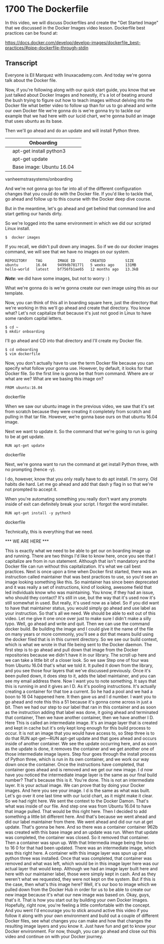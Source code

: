 # 1700 The Dockerfile

In this video, we will discuss Dockerfiles and create the "Get Started Image" that we discussed in the Docker Images video lesson. Dockerfile best practices can be found at:

https://docs.docker.com/develop/develop-images/dockerfile_best-practices/#pipe-dockerfile-through-stdin

## Transcript

Everyone is Ell Marquez with linuxacademy.com. And today we're gonna talk about the Docker file. 

Now, if you're following along with our quick start guide, you know that we just talked about Docker Images and honestly, it's a lot of beating around the bush trying to figure out how to teach images without delving into the Docker file what better video to follow up than for us to go ahead and write our own Docker file we're gonna do is we're gonna try to tackle our example that we had here with our lucid chart, we're gonna build an image that uses ubuntu as its base. 

Then we'll go ahead and do an update and will install Python three. 

| | Onboarding | |
| -- | -- | -- |
| | apt-get install python3 | |
| | apt-get update | |
| | Base image: Ubuntu 16.04 | |

vanheemstrasystems/onboarding

And we're not gonna go too far into all of the different configuration changes that you could do with the Docker file. If you'd like to tackle that, go ahead and follow up to this course with the Docker deep dive course. 

But in the meantime, let's go ahead and get behind that command line and start getting our hands dirty. 

So we're logged into the same environment in which we did our scripted Linux install. 

```
$  docker images
```

If you recall, we didn't pull down any images. So if we do our docker images command, we will see that we have no images on our system. 

```
REPOSITORY    TAG       IMAGE ID       CREATED         SIZE
ubuntu        16.04     9499db781771   5 weeks ago     131MB
hello-world   latest    bf756fb1ae65   12 months ago   13.3kB
```
***Note***: we did have some images, but not to worry : )

What we're gonna do is we're gonna create our own image using this as our template. 

Now, you can think of this all in boarding square here, just the directory that we're working in this we'll go ahead and create that directory. You know what? Let's not capitalize that because it's just not good in Linux to have some random capital letters. 

```
$ cd ~
$ mkdir onboarding
```

I'll go ahead and CD into that directory and I'll create my Docker file. 

```
$ cd onboarding
$ vim dockerfile
```

Now, you don't actually have to use the term Docker file because you can specify what follow your gonna use. However, by default, it looks for that Docker file. So the first line is gonna be that from command. Where are or what are we? What are we basing this image on? 

```
FROM ubuntu:16.04
```
dockerfile

When we saw our ubuntu image in the previous video, we saw that it's set from scratch because they were creating it completely from scratch and pulling in that tar file. However, we're gonna base ours on that ubuntu 16.04 image. 

Next we want to update it. So the command that we're going to run is going to be at get update. 

```
RUN apt-get update
```
dockerfile

Next, we're gonna want to run the command at get install Python three, with no prompting (hence -y). 

I do, however, know that you only really have to do apt install. I'm sorry. Old habits die hard. Let me go ahead and add that dash y flag in so that we're not prompted to accept it. 

When you're automating something you really don't want any prompts inside of exit can definitely break your script. I forgot the word installer. 

```
RUN apt-get install -y python3
```
dockerfile

Technically, this is everything that we need. 

*** WE ARE HERE ***

This is exactly what we need to be able to get our on boarding image up and running. There are two things I'd like to know here, once you see that I capitalize are from in run statement. Although that isn't mandatory and the Docker file can run without this capitalization. It's what we call best practices. Next is once upon a time when Docker first started, there was an instruction called maintainer that was best practices to use, so you'd see an image looking something like this. So maintainer has since been deprecated and it was really a set of instructions, kind of looking, awesome field that led individuals know who was maintaining. You know, if they had an issue, who should they contact? It's still in use, but the way that it's used now it's still somewhat in used. But really, it's used now as a label. So if you did want to have that maintainer status, you would simply go ahead and use label as your instruction. So that's all we need. We should be able to exit out of this video. Let me give it one once over just to make sure I didn't make a silly typo. Well, go ahead and write and quit. Then we can use the command docker build. Be building the image and I could give it the name of the file on many years or more commonly, you'll see a dot that means build using the docker filed that is in this current directory. So we see our build context, which is what we wrote in that file being sent to the Docker daemon. The first step is to go ahead and pull down that image from the Docker repositories because we didn't have it in our library. The scroll up here and we can take a little bit of a closer look. So we saw Step one of four was from Ubuntu 16.04 that's what we told it. It pulled it down from the library, and you see those four layers that we've discussed previously. Once it's been pulled down, it does step to it, adds the label maintainer, and you can see my email address there. Now I want you to note something. It says that this is running in and it gives an I D. As it's pooling instructions. It's actually creating a container for that toe a current. So he had a pool and we had a boon to 16 04 happened here. It then gave us and I d number. I want you to go ahead and note this this a 51 because it's gonna come across in just a bit. Then we had our step to our label that ran in this container and as soon as the instruction adding that label was done, it going ahead and terminated that container, Then we have another container, then we have another I D. Here This is called an intermediate image. It's an image layer that is created and kept in cache but it's only kept long enough for this build process to occur. It is not an image that you would have access to, so Step three is to do that RUN apt-get—RUN apt-get update and that goes ahead and occurs inside of another container. We see the update occurring here, and as soon as the update is done, it removes the container and we get another one of those intermediate image layers. Step four goes through the install process of Python three, which is run in its own container, and we work our way down once the container. Once the instructions have completed, that container goes ahead and is removed and we get our new image. I d now have you noticed the intermediate image layer is the same as our final build number? That's because this is it. You're done. This is not an intermediate layer. It is your actual image. We can prove that by doing your Docker images. And here you see your image. I d is the same as what was built. Let's go over it one last time with our lucid chart, as it might make it clear. So we had right here. We sent the context to the Docker Damon. That's what was inside of our file. And step one was from Ubuntu 16.04 to have that image pulled. That would be this right here. Then I decided to add something a little bit different here. And that's because we went ahead and did our label maintainer from there. We went ahead and did our run at get update. That's gonna be here. And so there was a container container 962b was created with this base image and an update was run. When that update was completed, the container was closed. So it removed that container. Then a container was spun up. With that Intermedia image being the boon to 16 0 for that had been updated. There was an intermediate image, which was this right here. A container with this image layer was spun up and python three was installed. Once that was completed, that container was removed and what was left, which would be in this image layer here was our actual layer that would keep. Although we had an image layer built here and here with our maintainer label, those were simply kept in cash. And as they weren't what we requested, they were not kept on the system. But if this is the case, then what's this image here? Well, it's our boo to image which we pulled down from the Docker Hub in order for us to be able to create our new image because it's what our new image was based on. Okay, guys, that's it. That is how you start out by building your own Docker Images. Hopefully, right now, you're feeling a little comfortable with the concept. And you went I'd encourage you to stick around active this video if you follow it along with your own environment and build out a couple of different Docker files, see what changes you can make and how that changes the resulting image layers and you know it. Just have fun and get to know your Docker environment. For now, though, you can go ahead and close out this video and continue on with your Docker journey. 
